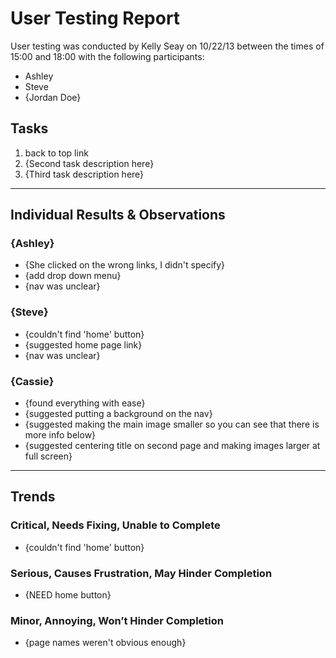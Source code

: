 # User Testing Report

User testing was conducted by Kelly Seay on 10/22/13 between the times of 15:00 and 18:00 with the following participants:

- Ashley 
- Steve
- {Jordan Doe}

## Tasks

1. back to top link
2. {Second task description here}
3. {Third task description here}

---

## Individual Results & Observations

### {Ashley}

- {She clicked on the wrong links, I didn't specify}
- {add drop down menu}
- {nav was unclear}


### {Steve}

- {couldn't find 'home' button}
- {suggested home page link}
- {nav was unclear}

### {Cassie}

- {found everything with ease}
- {suggested putting a background on the nav}
- {suggested making the main image smaller so you can see that there is more info below}
- {suggested centering title on second page and making images larger at full screen}

---

## Trends

### Critical, Needs Fixing, Unable to Complete

- {couldn't find 'home' button}

### Serious, Causes Frustration, May Hinder Completion

- {NEED home button}


### Minor, Annoying, Won’t Hinder Completion

- {page names weren't obvious enough}